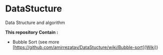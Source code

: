 # DataStucture
Data Structure and algorithm 


**This repository Contain :** 
+ Bubble Sort (see more [https://github.com/amirrezatav/DataStucture/wiki/Bubble-sort](Wiki))
